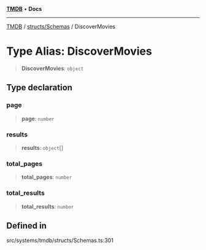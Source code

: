 [**TMDB**](../../../README.md) • **Docs**

***

[TMDB](../../../README.md) / [structs/Schemas](../README.md) / DiscoverMovies

# Type Alias: DiscoverMovies

> **DiscoverMovies**: `object`

## Type declaration

### page

> **page**: `number`

### results

> **results**: `object`[]

### total\_pages

> **total\_pages**: `number`

### total\_results

> **total\_results**: `number`

## Defined in

src/systems/tmdb/structs/Schemas.ts:301
